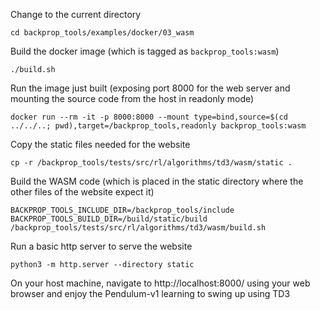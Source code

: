 Change to the current directory
```
cd backprop_tools/examples/docker/03_wasm
```
Build the docker image (which is tagged as `backprop_tools:wasm`)
```
./build.sh
```
Run the image just built (exposing port 8000 for the web server and mounting the source code from the host in readonly mode)
```
docker run --rm -it -p 8000:8000 --mount type=bind,source=$(cd ../../..; pwd),target=/backprop_tools,readonly backprop_tools:wasm
```
Copy the static files needed for the website
```
cp -r /backprop_tools/tests/src/rl/algorithms/td3/wasm/static .
```
Build the WASM code (which is placed in the static directory where the other files of the website expect it)
```
BACKPROP_TOOLS_INCLUDE_DIR=/backprop_tools/include BACKPROP_TOOLS_BUILD_DIR=/build/static/build /backprop_tools/tests/src/rl/algorithms/td3/wasm/build.sh
```
Run a basic http server to serve the website
```
python3 -m http.server --directory static
```
On your host machine, navigate to http://localhost:8000/ using your web browser and enjoy the Pendulum-v1 learning to swing up using TD3

